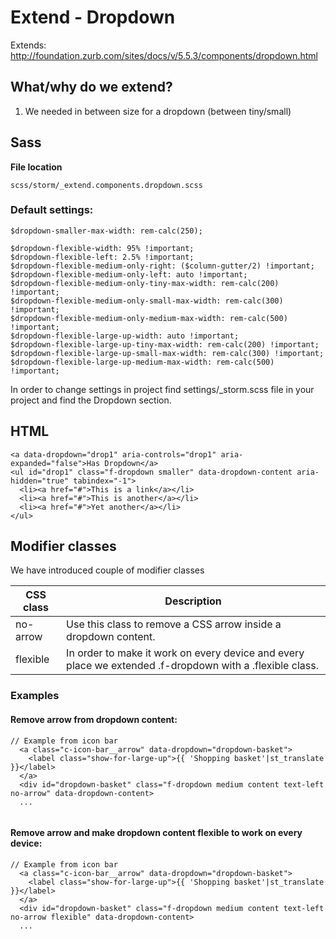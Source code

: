 #  Extend - Dropdown 

Extends: <http://foundation.zurb.com/sites/docs/v/5.5.3/components/dropdown.html>

## What/why do we extend?

1.  We needed in between size for a dropdown (between tiny/small)

## Sass

**File location**

``` 
scss/storm/_extend.components.dropdown.scss
```

### Default settings:

``` 
$dropdown-smaller-max-width: rem-calc(250);

$dropdown-flexible-width: 95% !important;
$dropdown-flexible-left: 2.5% !important;
$dropdown-flexible-medium-only-right: ($column-gutter/2) !important;
$dropdown-flexible-medium-only-left: auto !important;
$dropdown-flexible-medium-only-tiny-max-width: rem-calc(200) !important;
$dropdown-flexible-medium-only-small-max-width: rem-calc(300) !important;
$dropdown-flexible-medium-only-medium-max-width: rem-calc(500) !important;
$dropdown-flexible-large-up-width: auto !important;
$dropdown-flexible-large-up-tiny-max-width: rem-calc(200) !important;
$dropdown-flexible-large-up-small-max-width: rem-calc(300) !important;
$dropdown-flexible-large-up-medium-max-width: rem-calc(500) !important;
```

In order to change settings in project find settings/\_storm.scss file in your project and find the Dropdown section.

## HTML

``` 
<a data-dropdown="drop1" aria-controls="drop1" aria-expanded="false">Has Dropdown</a>
<ul id="drop1" class="f-dropdown smaller" data-dropdown-content aria-hidden="true" tabindex="-1">
  <li><a href="#">This is a link</a></li>
  <li><a href="#">This is another</a></li>
  <li><a href="#">Yet another</a></li>
</ul>
```

## Modifier classes

We have introduced couple of modifier classes

| CSS class | Description                                                                                              |
| --------- | -------------------------------------------------------------------------------------------------------- |
| no-arrow  | Use this class to remove a CSS arrow inside a dropdown content.                                          |
| flexible  | In order to make it work on every device and every place we extended .f-dropdown with a .flexible class. |

### Examples

#### Remove arrow from dropdown content: 

``` 
// Example from icon bar
  <a class="c-icon-bar__arrow" data-dropdown="dropdown-basket">
    <label class="show-for-large-up">{{ 'Shopping basket'|st_translate }}</label>
  </a>
  <div id="dropdown-basket" class="f-dropdown medium content text-left no-arrow" data-dropdown-content>
  ...
  
```

#### Remove arrow and make dropdown content flexible to work on every device:

``` 
// Example from icon bar
  <a class="c-icon-bar__arrow" data-dropdown="dropdown-basket">
    <label class="show-for-large-up">{{ 'Shopping basket'|st_translate }}</label>
  </a>
  <div id="dropdown-basket" class="f-dropdown medium content text-left no-arrow flexible" data-dropdown-content>
  ...
  
```
